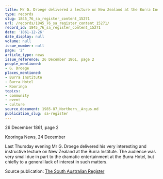 ```yaml
---
title: Mr G. Droege delivered a lecture on New Zealand at the Burra Institute
type: records
slug: 1845_76_sa_register_content_15271
url: /records/1845_76_sa_register_content_15271/
record_id: 1845_76_sa_register_content_15271
date: '1861-12-26'
date_display: null
volume: null
issue_number: null
page: '2'
article_type: news
issue_reference: 26 December 1861, page 2
people_mentioned:
- G. Droege
places_mentioned:
- Burra Institute
- Burra Hotel
- Kooringa
topics:
- community
- event
- culture
source_document: 1985-87_Northern__Argus.md
publication_slug: sa-register
---
```


26 December 1861, page 2

Kooringa News, 24 December

Last Thursday evening Mr G. Droege delivered his very interesting and instructive lecture on New Zealand at the Burra Institute.  The audience was very small due in part to the dramatic entertainment at the Burra Hotel, but chiefly to a general lack of interest in such matters.

Source publication: [The South Australian Register](/publications/sa-register/)
